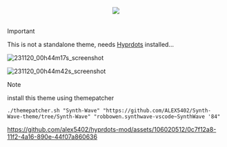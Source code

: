 <div align = center><img src="https://raw.githubusercontent.com/alex5402/hyprdots/main/Source/assets/hyprdots_banner.png"><br><br></div>

> [!IMPORTANT]
> This is not a standalone theme, needs [Hyprdots](https://github.com/alex5402/hyprdots) installed...

![231120_00h44m17s_screenshot](https://github.com/prasanthrangan/hyprdots-mod/assets/106020512/374fbe5c-90e6-404e-b9b2-4e389e124cf7)

![231120_00h44m42s_screenshot](https://github.com/prasanthrangan/hyprdots-mod/assets/106020512/c49638d2-4fce-4820-8af3-70e553105bc5)

> [!NOTE]
> install this theme using themepatcher

```
./themepatcher.sh "Synth-Wave" "https://github.com/ALEX5402/Synth-Wave-theme/tree/Synth-Wave" "robbowen.synthwave-vscode~SynthWave '84"
```

https://github.com/alex5402/hyprdots-mod/assets/106020512/0c7f12a8-11f2-4a16-890e-44f07a860636
